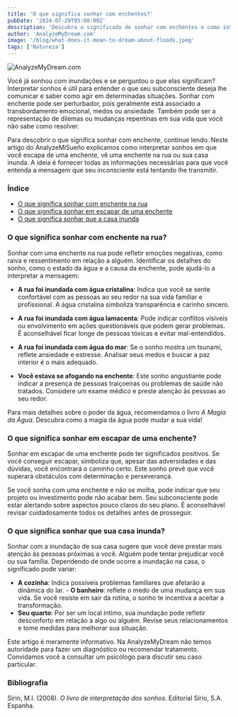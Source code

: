 ```yaml
---
title: 'O que significa sonhar com enchentes?'
pubDate: '2024-07-29T05:00:00Z'
description: 'Descubra o significado de sonhar com enchentes e como interpretar as diferentes situações que aparecem nesses sonhos.'
author: 'AnalyzeMyDream.com'
image: '/blog/what-does-it-mean-to-dream-about-floods.jpeg'
tags: ['Natureza']
---
```


![AnalyzeMyDream.com](/blog/what-does-it-mean-to-dream-about-floods.jpeg)

Você já sonhou com inundações e se perguntou o que elas significam? Interpretar sonhos é útil para entender o que seu subconsciente deseja lhe comunicar e saber como agir em determinadas situações. Sonhar com enchente pode ser perturbador, pois geralmente está associado a transbordamento emocional, medos ou ansiedade. Também pode ser a representação de dilemas ou mudanças repentinas em sua vida que você não sabe como resolver.

Para descobrir o que significa sonhar com enchente, continue lendo. Neste artigo do AnalyzeMiSueño explicamos como interpretar sonhos em que você escapa de uma enchente, vê uma enchente na rua ou sua casa inunda. A ideia é fornecer todas as informações necessárias para que você entenda a mensagem que seu inconsciente está tentando lhe transmitir.


### Índice

- [O que significa sonhar com enchente na rua](#o-que-significa-sonhar-com-inundação-na-rua)
- [O que significa sonhar em escapar de uma enchente](#o-que-significa-sonhar-em-escapar-de-uma-inundação)
- [O que significa sonhar que a casa inunda](#o-que-significa-sonhar-que-a-casa-inunda)

### O que significa sonhar com enchente na rua?

Sonhar com uma enchente na rua pode refletir emoções negativas, como raiva e ressentimento em relação a alguém. Identificar os detalhes do sonho, como o estado da água e a causa da enchente, pode ajudá-lo a interpretar a mensagem:

- **A rua foi inundada com água cristalina**: Indica que você se sente confortável com as pessoas ao seu redor na sua vida familiar e profissional. A água cristalina simboliza transparência e carinho sincero.
- **A rua foi inundada com água lamacenta**: Pode indicar conflitos visíveis ou envolvimento em ações questionáveis ​​que podem gerar problemas. É aconselhável ficar longe de pessoas tóxicas e evitar mal-entendidos.
- **A rua foi inundada com água do mar**: Se o sonho mostra um tsunami, reflete ansiedade e estresse. Analisar seus medos e buscar a paz interior é o mais adequado. 

- **Você estava se afogando na enchente**: Este sonho angustiante pode indicar a presença de pessoas traiçoeiras ou problemas de saúde não tratados. Considere um exame médico e preste atenção às pessoas ao seu redor.

Para mais detalhes sobre o poder da água, recomendamos o livro *A Magia da Água*. Descubra como a magia da água pode mudar a sua vida!

### O que significa sonhar em escapar de uma enchente?

Sonhar em escapar de uma enchente pode ter significados positivos. Se você conseguir escapar, simboliza que, apesar das adversidades e das dúvidas, você encontrará o caminho certo. Este sonho prevê que você superará obstáculos com determinação e perseverança.

Se você sonha com uma enchente e não se molha, pode indicar que seu projeto ou investimento pode não acabar bem. Seu subconsciente pode estar alertando sobre aspectos pouco claros do seu plano. É aconselhável revisar cuidadosamente todos os detalhes antes de prosseguir.

### O que significa sonhar que sua casa inunda?

Sonhar com a inundação de sua casa sugere que você deve prestar mais atenção às pessoas próximas a você. Alguém pode tentar prejudicar você ou sua família. Dependendo de onde ocorre a inundação na casa, o significado pode variar:

- **A cozinha**: Indica possíveis problemas familiares que afetarão a dinâmica do lar. - **O banheiro**: reflete o medo de uma mudança em sua vida. Se você resiste em sair da rotina, o sonho te incentiva a aceitar a transformação.
- **Seu quarto**: Por ser um local íntimo, sua inundação pode refletir desconforto em relação a algo ou alguém. Revise seus relacionamentos e tome medidas para melhorar sua situação.

Este artigo é meramente informativo. Na AnalyzeMyDream não temos autoridade para fazer um diagnóstico ou recomendar tratamento. Convidamos você a consultar um psicólogo para discutir seu caso particular.

### Bibliografia

Sirin, M.I. (2008). *O livro de interpretação dos sonhos*. Editorial Sírio, S.A. Espanha.